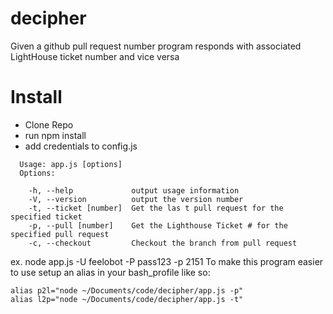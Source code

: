 decipher
========

Given a github pull request number program responds with associated LightHouse ticket number and vice versa 

# Install
* Clone Repo
* run npm install
* add credentials to config.js

```
  Usage: app.js [options]
  Options:

    -h, --help             output usage information
    -V, --version          output the version number
    -t, --ticket [number]  Get the las t pull request for the specified ticket
    -p, --pull [number]    Get the Lighthouse Ticket # for the specified pull request
    -c, --checkout         Checkout the branch from pull request

```
ex. node app.js -U feelobot -P pass123 -p 2151
To make this program easier to use setup an alias in your bash_profile like so:
```
alias p2l="node ~/Documents/code/decipher/app.js -p"
alias l2p="node ~/Documents/code/decipher/app.js -t"
```

